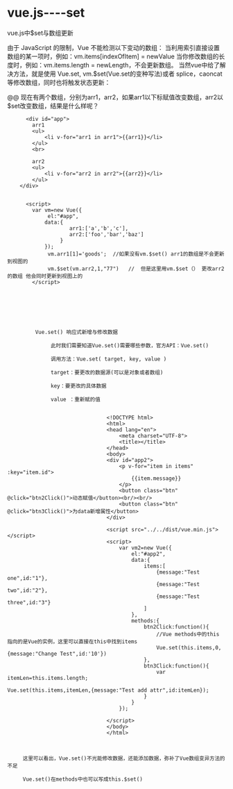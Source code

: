 # vue.js----set
vue.js中$set与数组更新



由于 JavaScript 的限制，Vue 不能检测以下变动的数组： 
当利用索引直接设置数组的某一项时，例如：vm.items[indexOfItem] = newValue 
当你修改数组的长度时，例如：vm.items.length = newLength，不会更新数组。 
当然vue中给了解决方法，就是使用 Vue.set, vm.$set(Vue.set的变种写法)或者 splice，caoncat等修改数组，同时也将触发状态更新： 


  
@@ 现在有两个数组，分别为arr1，arr2，如果arr1以下标赋值改变数组，arr2以$set改变数组，结果是什么样呢？  
  
  
          <div id="app">
            arr1
            <ul>
                <li v-for="arr1 in arr1">{{arr1}}</li>
            </ul>
            <br>
            
            arr2
            <ul>
                <li v-for="arr2 in arr2">{{arr2}}</li>
            </ul>
        </div>
  
  
          <script>
            var vm=new Vue({
                 el:"#app",
                data:{
                        arr1:['a','b','c'],
                        arr2:['foo','bar','baz']
                     }
                });
                 vm.arr1[1]='goods';  //如果没有vm.$set() arr1的数组是不会更新到视图的
                 vm.$set(vm.arr2,1,"77")   //  但是这里用vm.$set（） 更改arr2的数组 他会同时更新到视图上的
            </script>
  






             Vue.set() 响应式新增与修改数据

                  此时我们需要知道Vue.set()需要哪些参数，官方API：Vue.set()

                  调用方法：Vue.set( target, key, value )

                  target：要更改的数据源(可以是对象或者数组)

                  key：要更改的具体数据

                  value ：重新赋的值


                                    <!DOCTYPE html>
                                    <html>
                                    <head lang="en">
                                        <meta charset="UTF-8">
                                        <title></title>
                                    </head>
                                    <body>
                                    <div id="app2">
                                        <p v-for="item in items" :key="item.id">
                                            {{item.message}}
                                        </p>
                                        <button class="btn" @click="btn2Click()">动态赋值</button><br/><br/>
                                        <button class="btn" @click="btn3Click()">为data新增属性</button>
                                    </div>

                                    <script src="../../dist/vue.min.js"></script>
                                    <script>
                                        var vm2=new Vue({
                                            el:"#app2",
                                            data:{
                                                items:[
                                                    {message:"Test one",id:"1"},
                                                    {message:"Test two",id:"2"},
                                                    {message:"Test three",id:"3"}
                                                ]
                                            },
                                            methods:{
                                                btn2Click:function(){
                                                    //Vue methods中的this 指向的是Vue的实例，这里可以直接在this中找到items
                                                    Vue.set(this.items,0,{message:"Change Test",id:'10'})
                                                },
                                                btn3Click:function(){
                                                    var itemLen=this.items.length;
                                                    Vue.set(this.items,itemLen,{message:"Test add attr",id:itemLen});
                                                }
                                            }
                                        });

                                    </script>
                                    </body>
                                    </html>



         这里可以看出，Vue.set()不光能修改数据，还能添加数据，弥补了Vue数组变异方法的不足

         Vue.set()在methods中也可以写成this.$set()












